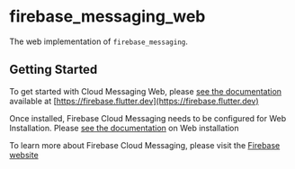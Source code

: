 # firebase_messaging_web

The web implementation of `firebase_messaging`.

## Getting Started

To get started with Cloud Messaging Web, please [see the documentation](https://firebase.flutter.dev/docs/messaging/overview)
available at [https://firebase.flutter.dev](https://firebase.flutter.dev)

Once installed, Firebase Cloud Messaging needs to be configured for Web Installation.  Please [see the documentation](https://firebase.flutter.dev/docs/messaging/overview#3-web-only-add-the-sdk) on Web installation

To learn more about Firebase Cloud Messaging, please visit the [Firebase website](https://firebase.google.com/products/cloud-messaging)
